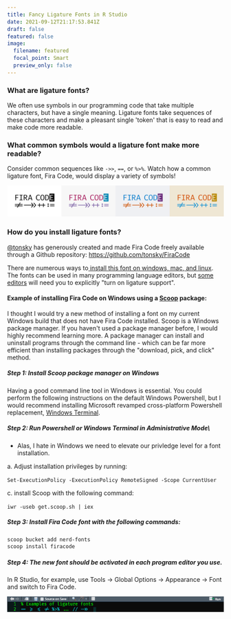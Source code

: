 ```yaml
---
title: Fancy Ligature Fonts in R Studio
date: 2021-09-12T21:17:53.841Z
draft: false
featured: false
image:
  filename: featured
  focal_point: Smart
  preview_only: false
---
```

### **What are ligature fonts?**

We often use symbols in our programming code that take multiple characters, but have a single meaning. Ligature fonts take sequences of these characters and make a pleasant single 'token' that is easy to read and make code more readable.

### **What common symbols would a ligature font make more readable?**

Consider common sequences like `->>`, `==`, or `%>%`. Watch how a common ligature font, Fira Code, would display a variety of symbols!

![](asset-2firacode.svg)

### How do you install ligature fonts?

[@tonsky](https://github.com/tonsky) has generously created and made Fira Code freely available through a Github repository: <https://github.com/tonsky/FiraCode>

There are numerous ways to[ install this font on windows, mac, and linux](https://github.com/tonsky/FiraCode/wiki/Installing). The fonts can be used in many programming language editors, but [some editors](https://github.com/tonsky/FiraCode/wiki) will need you to explicitly "turn on ligature support".

#### Example of installing Fira Code on Windows using a [Scoop](https://github.com/lukesampson/scoop) package:

I thought I would try a new method of installing a font on my current Windows build that does not have Fira Code installed. Scoop is a Windows package manager. If you haven't used a package manager before, I would highly recommend learning more. A package manager can install and uninstall programs through the command line - which can be far more efficient than installing packages through the "download, pick, and click" method. 

##### Step 1: Install Scoop package manager on Windows

Having a good command line tool in Windows is essential. You could perform the following instructions on the default Windows Powershell, but I would recommend installing Microsoft revamped cross-platform Powershell replacement, [Windows Terminal](https://aka.ms/pscore6). 

##### Step 2: Run Powershell or Windows Terminal in Administrative Mode\

* Alas, I hate in Windows we need to elevate our privledge level for a font installation.

a. Adjust installation privileges by running:

`Set-ExecutionPolicy -ExecutionPolicy RemoteSigned -Scope CurrentUser`

c. install Scoop with the following command:

`iwr -useb get.scoop.sh | iex`

##### Step 3: Install Fira Code font with the following commands:

```powershell
scoop bucket add nerd-fonts
scoop install firacode
```

##### Step 4: The new font should be activated in each program editor you use.

In R Studio, for example, use Tools -> Global Options -> Appearance -> Font and switch to Fira Code.

![Example of ligature font](2021-09-12_18-00-40.png "Example of ligature font")